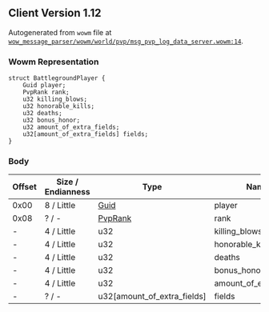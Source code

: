 ## Client Version 1.12

Autogenerated from `wowm` file at [`wow_message_parser/wowm/world/pvp/msg_pvp_log_data_server.wowm:14`](https://github.com/gtker/wow_messages/tree/main/wow_message_parser/wowm/world/pvp/msg_pvp_log_data_server.wowm#L14).

### Wowm Representation
```rust,ignore
struct BattlegroundPlayer {
    Guid player;
    PvpRank rank;
    u32 killing_blows;
    u32 honorable_kills;
    u32 deaths;
    u32 bonus_honor;
    u32 amount_of_extra_fields;
    u32[amount_of_extra_fields] fields;
}
```
### Body
| Offset | Size / Endianness | Type | Name | Description |
| ------ | ----------------- | ---- | ---- | ----------- |
| 0x00 | 8 / Little | [Guid](../spec/packed-guid.md) | player |  |
| 0x08 | ? / - | [PvpRank](pvprank.md) | rank |  |
| - | 4 / Little | u32 | killing_blows |  |
| - | 4 / Little | u32 | honorable_kills |  |
| - | 4 / Little | u32 | deaths |  |
| - | 4 / Little | u32 | bonus_honor |  |
| - | 4 / Little | u32 | amount_of_extra_fields |  |
| - | ? / - | u32[amount_of_extra_fields] | fields |  |
